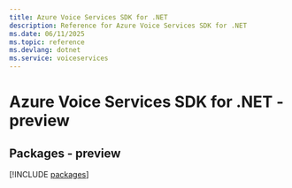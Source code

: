 ```yaml
---
title: Azure Voice Services SDK for .NET
description: Reference for Azure Voice Services SDK for .NET
ms.date: 06/11/2025
ms.topic: reference
ms.devlang: dotnet
ms.service: voiceservices
---
```

# Azure Voice Services SDK for .NET - preview
## Packages - preview
[!INCLUDE [packages](voice-services-index.md)]